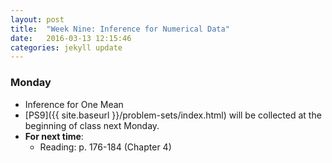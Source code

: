 ```yaml
---
layout: post
title:  "Week Nine: Inference for Numerical Data"
date:   2016-03-13 12:15:46
categories: jekyll update
---
```


### Monday
- Inference for One Mean
- [PS9]({{ site.baseurl }}/problem-sets/index.html) will be collected at the beginning of class next Monday.
- **For next time**:
    - Reading: p. 176-184 (Chapter 4)

<!--
### Tuesday
- <a href = "{{ site.baseurl }}/assets/week-08/roadless_usa.html" target = "_blank">Lab 6: Sampling and Estimation for Proportions</a>


### Wednesday
- The Chi-square Distribution
- **For next time**:
    - Reading: p. 144-149 (Chapter 3)

### Friday
- Testing for Independence in Two-Way Tables
- **For next time**:
    - Reading: p. 163-176 (Chapter 4)
-->